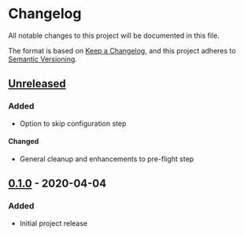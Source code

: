 # Changelog
All notable changes to this project will be documented in this file.

The format is based on [Keep a Changelog](https://keepachangelog.com/en/1.0.0/),
and this project adheres to [Semantic Versioning](https://semver.org/spec/v2.0.0.html).

## [Unreleased]
### Added
- Option to skip configuration step

#### Changed
- General cleanup and enhancements to pre-flight step

## [0.1.0] - 2020-04-04
### Added
- Initial project release

[Unreleased]: https://github.com/rchouinard/ansible-role-wordpress/compare/v0.1.0...HEAD
[0.1.0]: https://github.com/rchouinard/ansible-role-wordpress/releases/tag/v0.1.0
